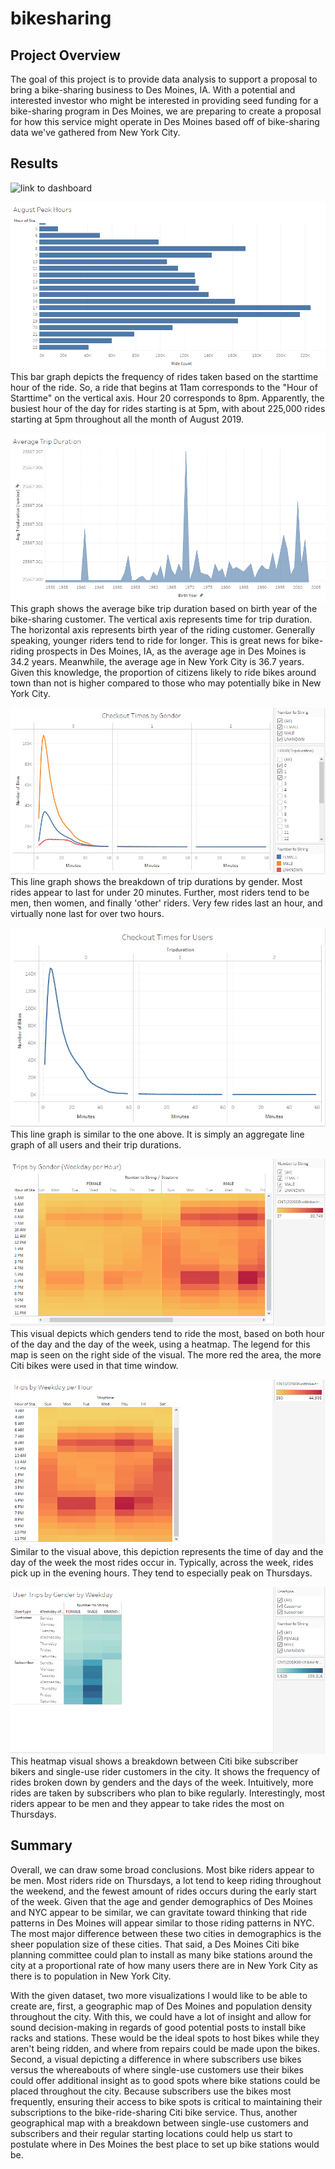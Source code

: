 # bikesharing

## Project Overview
The goal of this project is to provide data analysis to support a proposal to bring a bike-sharing business to Des Moines, IA. With a potential and interested investor who might be interested in providing seed funding for a bike-sharing program in Des Moines, we are preparing to create a proposal for how this service might operate in Des Moines based off of bike-sharing data we've gathered from New York City.

## Results
![link to dashboard](https://public.tableau.com/app/profile/scott.freeland/viz/bikesharing_challenge_16405012545400/CitibikiesReadyforDesMoines?publish=yes "link to dashboard")

![August Peak Hours](Resources/August_Peak_Hours.png)
This bar graph depicts the frequency of rides taken based on the starttime hour of the ride. So, a ride that begins at 11am corresponds to the "Hour of Starttime" on the vertical axis. Hour 20 corresponds to 8pm. Apparently, the busiest hour of the day for rides starting is at 5pm, with about 225,000 rides starting at 5pm throughout all the month of August 2019.

![Average Trip Duration](Resources/Average_Trip_Duration.png)
This graph shows the average bike trip duration based on birth year of the bike-sharing customer. The vertical axis represents time for trip duration. The horizontal axis represents birth year of the riding customer. Generally speaking, younger riders tend to ride for longer. This is great news for bike-riding prospects in Des Moines, IA, as the average age in Des Moines is 34.2 years. Meanwhile, the average age in New York City is 36.7 years. Given this knowledge, the proportion of citizens likely to ride bikes around town than not is higher compared to those who may potentially bike in New York City.   

![Checkout Times by Gender](Resources/Checkout_Times_by_Gender.png)
This line graph shows the breakdown of trip durations by gender. Most rides appear to last for under 20 minutes. Further, most riders tend to be men, then women, and finally 'other' riders. Very few rides last an hour, and virtually none last for over two hours.

![Checkout Times for Users](Resources/Checkout_Times_for_Users.png)
This line graph is similar to the one above. It is simply an aggregate line graph of all users and their trip durations.


![Trips by Gender Weekday per Hour](Resources/Trips_by_Gender_Weekday_per_Hour.png)
This visual depicts which genders tend to ride the most, based on both hour of the day and the day of the week, using a heatmap. The legend for this map is seen on the right side of the visual. The more red the area, the more Citi bikes were used in that time window.

![Trips by Weekday per Hour](Resources/Trips_by_Weekday_per_Hour.png)
Similar to the visual above, this depiction represents the time of day and the day of the week the most rides occur in. Typically, across the week, rides pick up in the evening hours. They tend to especially peak on Thursdays.

![User Trips by Gender by Weekday](Resources/User_Trips_by_Gender_by_Weekday.png)
This heatmap visual shows a breakdown between Citi bike subscriber bikers and single-use rider customers in the city. It shows the frequency of rides broken down by genders and the days of the week. Intuitively, more rides are taken by subscribers who plan to bike regularly. Interestingly, most riders appear to be men and they appear to take rides the most on Thursdays.

## Summary
Overall, we can draw some broad conclusions. Most bike riders appear to be men. Most riders ride on Thursdays, a lot tend to keep riding throughout the weekend, and the fewest amount of rides occurs during the early start of the week. Given that the age and gender demographics of Des Moines and NYC appear to be similar, we can gravitate toward thinking that ride patterns in Des Moines will appear similar to those riding patterns in NYC. The most major difference between these two cities in demographics is the sheer population size of these cities. That said, a Des Moines Citi bike planning committee could plan to install as many bike stations around the city at a proportional rate of how many users there are in New York City as there is to population in New York City.

With the given dataset, two more visualizations I would like to be able to create are, first, a geographic map of Des Moines and population density throughout the city. With this, we could have a lot of insight and allow for sound decision-making in regards of good potential posts to install bike racks and stations. These would be the ideal spots to host bikes while they aren't being ridden, and where from repairs could be made upon the bikes. Second, a visual depicting a difference in where subscribers use bikes versus the whereabouts of where single-use customers use their bikes could offer additional insight as to good spots where bike stations could be placed throughout the city. Because subscribers use the bikes most frequently, ensuring their access to bike spots is critical to maintaining their subscriptions to the bike-ride-sharing Citi bike service. Thus, another geographical map with a breakdown between single-use customers and subscribers and their regular starting locations could help us start to postulate where in Des Moines the best place to set up bike stations would be.